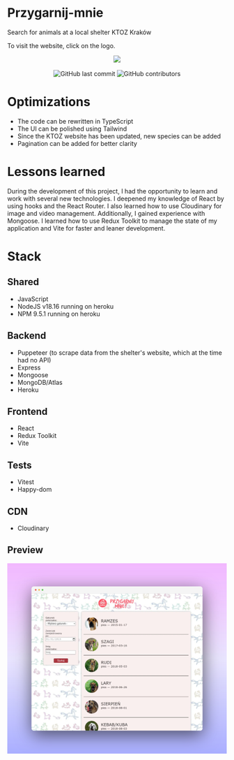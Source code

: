 # Przygarnij-mnie

Search for animals at a local shelter KTOZ Kraków

To visit the website, click on the logo.

<a href="https://przygarnij-mnie.herokuapp.com">
  <p align="center">
    <img height=80 src="https://przygarnij-mnie.herokuapp.com/assets/image-logo-4bb93367.png"/>
  </p>
</a>

<p align="center">
  <img alt="GitHub last commit" src="https://img.shields.io/github/last-commit/marcadrian-it/przygarnij-mnie?style=flat-square">
  <img alt="GitHub contributors" src="https://img.shields.io/github/contributors/marcadrian-it/przygarnij-mnie?style=flat-square">
</p>

# Optimizations

- The code can be rewritten in TypeScript
- The UI can be polished using Tailwind
- Since the KTOZ website has been updated, new species can be added
- Pagination can be added for better clarity

# Lessons learned

During the development of this project, I had the opportunity to learn and work with several new technologies. I deepened my knowledge of React by using hooks and the React Router. I also learned how to use Cloudinary for image and video management. Additionally, I gained experience with Mongoose. I learned how to use Redux Toolkit to manage the state of my application and Vite for faster and leaner development.

# Stack

## Shared

- JavaScript
- NodeJS v18.16 running on heroku
- NPM 9.5.1 running on heroku

## Backend

- Puppeteer (to scrape data from the shelter's website, which at the time had no API)
- Express
- Mongoose
- MongoDB/Atlas
- Heroku

## Frontend

- React
- Redux Toolkit
- Vite

## Tests
- Vitest
- Happy-dom

## CDN

- Cloudinary

## Preview
![Preview](https://raw.githubusercontent.com/marcadrian-it/przygarnij-mnie/main/client/public/przygarnij-mnie.jpg)

